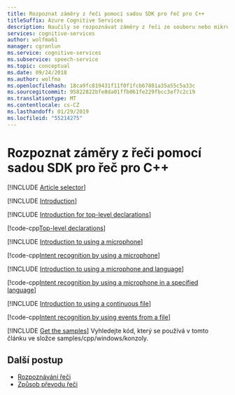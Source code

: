 ```yaml
---
title: Rozpoznat záměry z řeči pomocí sadou SDK pro řeč pro C++
titleSuffix: Azure Cognitive Services
description: Naučily se rozpoznávat záměry z řeči ze souboru nebo mikrofon pomocí sadou SDK pro řeč pro jazyk C++.
services: cognitive-services
author: wolfma61
manager: cgronlun
ms.service: cognitive-services
ms.subservice: speech-service
ms.topic: conceptual
ms.date: 09/24/2018
ms.author: wolfma
ms.openlocfilehash: 18ca9fc819431f11f0f1fcb67881a35a55c5a33c
ms.sourcegitcommit: 95822822bfe8da01ffb061fe229fbcc3ef7c2c19
ms.translationtype: MT
ms.contentlocale: cs-CZ
ms.lasthandoff: 01/29/2019
ms.locfileid: "55214275"
---
```

# <a name="recognize-intents-from-speech-by-using-the-speech-sdk-for-c"></a>Rozpoznat záměry z řeči pomocí sadou SDK pro řeč pro C++

[!INCLUDE [Article selector](../../../includes/cognitive-services-speech-service-how-to-recognize-intents-from-speech-selector.md)]

[!INCLUDE [Introduction](../../../includes/cognitive-services-speech-service-how-to-recognize-intents-from-speech-intro.md)]

[!INCLUDE [Introduction for top-level declarations](../../../includes/cognitive-services-speech-service-how-to-toplevel-declarations.md)]

[!code-cpp[Top-level declarations](~/samples-cognitive-services-speech-sdk/samples/cpp/windows/console/samples/intent_recognition_samples.cpp#toplevel)]

[!INCLUDE [Introduction to using a microphone](../../../includes/cognitive-services-speech-service-how-to-recognize-intents-from-speech-microphone.md)]

[!code-cpp[Intent recognition by using a microphone](~/samples-cognitive-services-speech-sdk/samples/cpp/windows/console/samples/intent_recognition_samples.cpp#IntentRecognitionWithMicrophone)]

[!INCLUDE [Introduction to using a microphone and language](../../../includes/cognitive-services-speech-service-how-to-recognize-intents-from-speech-microphone-language.md)]

[!code-cpp[Intent recognition by using a microphone in a specified language](~/samples-cognitive-services-speech-sdk/samples/cpp/windows/console/samples/intent_recognition_samples.cpp#IntentRecognitionWithLanguage)]

[!INCLUDE [Introduction to using a continuous file](../../../includes/cognitive-services-speech-service-how-to-recognize-intents-from-speech-continuous.md)]

[!code-cpp[Intent recognition by using events from a file](~/samples-cognitive-services-speech-sdk/samples/cpp/windows/console/samples/intent_recognition_samples.cpp#IntentContinuousRecognitionWithFile)]

[!INCLUDE [Get the samples](../../../includes/cognitive-services-speech-service-speech-sdk-sample-download-h2.md)]
Vyhledejte kód, který se používá v tomto článku ve složce samples/cpp/windows/konzoly.

## <a name="next-steps"></a>Další postup

- [Rozpoznávání řeči](how-to-recognize-speech-cpp.md)
- [Způsob převodu řeči](how-to-translate-speech-cpp.md)
